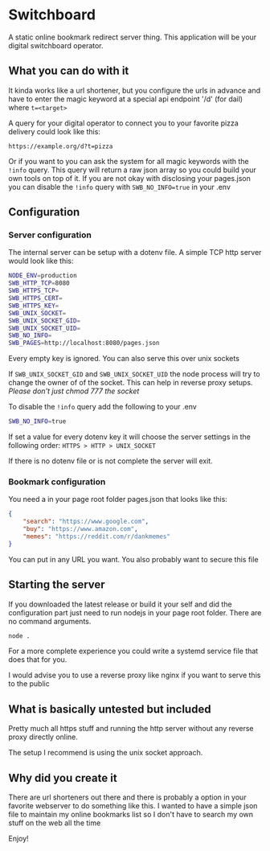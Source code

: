 # Switchboard

A static online bookmark redirect server thing. This application will be your digital switchboard operator.

## What you can do with it

It kinda works like a url shortener, but you configure the urls in advance and have to enter the magic keyword at a special api endpoint '/d' (for dail) where `t=<target>`

A query for your digital operator to connect you to your favorite pizza delivery could look like this:

```http
https://example.org/d?t=pizza
```

Or if you want to you can ask the system for all magic keywords with the `!info` query. This query will return a raw json array so you could build your own tools on top of it. If you are not okay with disclosing your pages.json you can disable the `!info` query with `SWB_NO_INFO=true` in your .env

## Configuration

### Server configuration

The internal server can be setup with a dotenv file.
A simple TCP http server would look like this:

```sh
NODE_ENV=production
SWB_HTTP_TCP=8080
SWB_HTTPS_TCP=
SWB_HTTPS_CERT=
SWB_HTTPS_KEY=
SWB_UNIX_SOCKET=
SWB_UNIX_SOCKET_GID=
SWB_UNIX_SOCKET_UID=
SWB_NO_INFO=
SWB_PAGES=http://localhost:8080/pages.json
```

Every empty key is ignored. You can also serve this over unix sockets

If `SWB_UNIX_SOCKET_GID` and `SWB_UNIX_SOCKET_UID` the node process will try to change the owner of of the socket. This can help in reverse proxy setups. *Please don't just chmod 777 the socket*

To disable the `!info` query add the following to your .env

```sh
SWB_NO_INFO=true
```

If set a value for every dotenv key it will choose the server settings in the following order: `HTTPS > HTTP > UNIX_SOCKET`

If there is no dotenv file or is not complete the server will exit.

### Bookmark configuration

You need a in your page root folder pages.json that looks like this:

```json
{
    "search": "https://www.google.com",
    "buy": "https://www.amazon.com",
    "memes": "https://reddit.com/r/dankmemes"
}
```

You can put in any URL you want. You also probably want to secure this file

## Starting the server

If you downloaded the latest release or build it your self and did the configuration part just need to run nodejs in your page root folder. There are no command arguments.

```sh
node .
```

For a more complete experience you could write a systemd service file that does that for you.

I would advise you to use a reverse proxy like nginx if you want to serve this to the public

## What is basically untested but included

Pretty much all https stuff  and running the http server without any reverse proxy directly online.

The setup I recommend is using the unix socket approach.

## Why did you create it

There are url shorteners out there and there is probably a option in your favorite webserver to do something like this. I wanted to have a simple json file to maintain my online bookmarks list so I don't have to search my own stuff on the web all the time

Enjoy!
